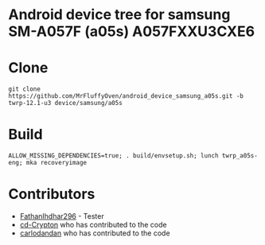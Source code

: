 # Android device tree for samsung SM-A057F (a05s) A057FXXU3CXE6

# Clone
    git clone https://github.com/MrFluffyOven/android_device_samsung_a05s.git -b twrp-12.1-u3 device/samsung/a05s

# Build
    ALLOW_MISSING_DEPENDENCIES=true; . build/envsetup.sh; lunch twrp_a05s-eng; mka recoveryimage
# Contributors
- [FathanIhdhar296](https://github.com/FathanIhdhar296) - Tester
- [cd-Crypton](https://github.com/cd-Crypton) who has contributed to the code
- [carlodandan](https://github.com/carlodandan) who has contributed to the code
